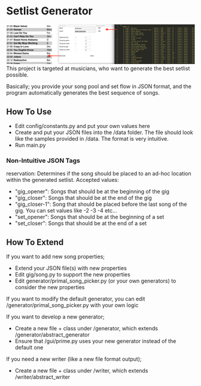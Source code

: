 # Setlist Generator
![Screenshot](scr.png)
This project is targeted at musicians, who want to generate the best setlist possible.

Basically; you provide your song pool and set flow in JSON format, and the program automatically generates the best 
sequence of songs. 

## How To Use

- Edit config/constants.py and put your own values here
- Create and put your JSON files into the /data folder. The file should look like the samples provided in /data. The format is very intuitive.
- Run main.py

### Non-Intuitive JSON Tags

reservation: Determines if the song should be placed to an ad-hoc location within the generated setlist. Accepted values: 
- "gig_opener": Songs that should be at the beginning of the gig
- "gig_closer": Songs that should be at the end of the gig
- "gig_closer-1": Song that should be placed before the last song of the gig. You can set values like -2 -3 -4 etc...
- "set_opener": Songs that should be at the beginning of a set
- "set_closer": Songs that should be at the end of a set

## How To Extend

If you want to add new song properties;
- Extend your JSON file(s) with new properties
- Edit gig/song.py to support the new properties
- Edit generator/primal_song_picker.py (or your own generators) to consider the new properties

If you want to modify the default generator, you can edit /generator/primal_song_picker.py with your own logic

If you want to develop a new generator;
- Create a new file + class under /generator, which extends /generator/abstract_generator
- Ensure that /gui/prime.py uses your new generator instead of the default one

If you need a new writer (like a new file format output);
- Create a new file + class under /writer, which extends /writer/abstract_writer
